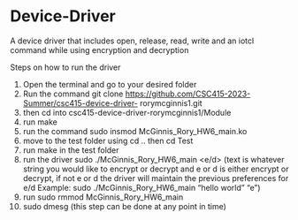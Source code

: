 # Device-Driver
A device driver that includes open, release, read, write and an iotcl command while using encryption and decryption

Steps on how to run the driver
1. Open the terminal and go to your desired folder
2. Run the command git clone https://github.com/CSC415-2023-Summer/csc415-device-driver- rorymcginnis1.git
3. then cd into csc415-device-driver-rorymcginnis1/Module
4. run make
5. run the command sudo insmod McGinnis_Rory_HW6_main.ko
6. move to the test folder using cd .. then cd Test
7. run make in the test folder
8. run the driver sudo ./McGinnis_Rory_HW6_main <text> <e/d>
(text is whatever string you would like to encrypt or decrypt and e or d is either encrypt or decrypt, if not e or d the driver will maintain the previous preferences for e/d
Example:
sudo ./McGinnis_Rory_HW6_main “hello world” “e”)
9. run sudo rmmod McGinnis_Rory_HW6_main
10. sudo dmesg (this step can be done at any point in time)
